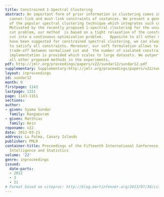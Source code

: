 ```yaml
---
title: Constrained 1-Spectral Clustering
abstract: An important form of prior information in clustering comes in the form of
  cannot-link and must-link constraints of instances. We present a generalization
  of the popular spectral clustering technique which integrates such constraints.
  Motivated by the recently proposed 1-spectral clustering for the unconstrained normalized
  cut problem, our method  is based on a tight relaxation of the constrained normalized
  cut into a continuous optimization problem.   Opposite to all other methods which
  have been suggested for constrained spectral clustering, we can always guarantee
  to satisfy all constraints. Moreover, our soft formulation allows to optimize a
  trade-off between normalized cut and  the number of violated constraints. An efficient
  implementation is provided which scales to large datasets. We outperform consistently
  all other proposed methods in the experiments.
pdf: http://jmlr.org/proceedings/papers/v22/sundar12/sundar12.pdf
supplementary: Supplementary:http://jmlr.org/proceedings/papers/v22/sundar12/sundar12Supple.pdf
layout: inproceedings
id: sundar12
month: 0
firstpage: 1143
lastpage: 1151
page: 1143-1151
sections: 
author:
- given: Syama Sundar
  family: Rangapuram
- given: Matthias
  family: Hein
reponame: v22
date: 2012-03-21
address: La Palma, Canary Islands
publisher: PMLR
container-title: Proceedings of the Fifteenth International Conference on Artificial
  Intelligence and Statistics
volume: '22'
genre: inproceedings
issued:
  date-parts:
  - 2012
  - 3
  - 21
# Format based on citeproc: http://blog.martinfenner.org/2013/07/30/citeproc-yaml-for-bibliographies/
---
```

